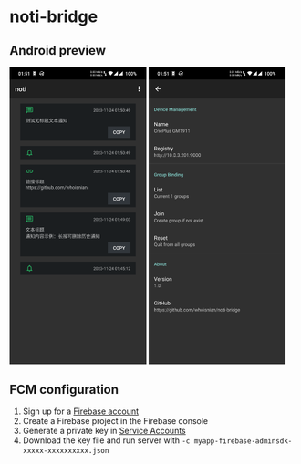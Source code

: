 # noti-bridge

## Android preview
<img src="doc/assets/android_main.webp" alt="android_main.webp" width="240"/> <img src="doc/assets/android_settings.webp" alt="android_settings.webp" width="240"/>

## FCM configuration
1. Sign up for a [Firebase account](https://console.firebase.google.com)
2. Create a Firebase project in the Firebase console
3. Generate a private key in [Service Accounts](https://console.firebase.google.com/project/_/settings/serviceaccounts/adminsdk)
4. Download the key file and run server with `-c myapp-firebase-adminsdk-xxxxx-xxxxxxxxxx.json`
